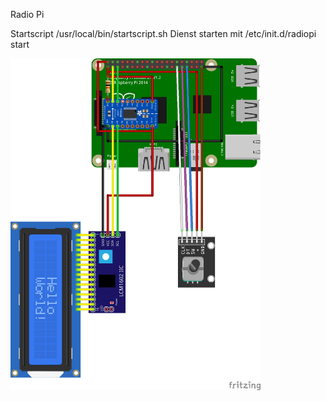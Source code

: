 Radio Pi

Startscript /usr/local/bin/startscript.sh
Dienst starten mit /etc/init.d/radiopi start

<img src="bilder/RadioPiKY040_Steckplatine.png" width="400">
